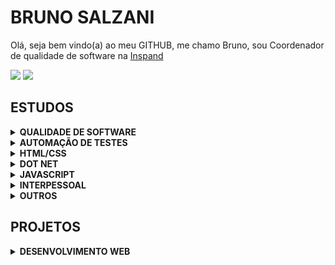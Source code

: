 # BRUNO SALZANI
Olá, seja bem vindo(a) ao meu GITHUB, me chamo Bruno, sou Coordenador de qualidade de software na [Inspand](https://www.linkedin.com/company/inspandeducacao/mycompany/)


<div> 
 <a href="https://www.linkedin.com/in/brunosalzani" target="_blank"><img src="https://img.shields.io/badge/-LinkedIn-%230077B5?style=for-the-badge&logo=linkedin&logoColor=white" target="_blank"></a> 
  <a href = "mailto:brunosalzani@hotmail.com"><img src="https://img.shields.io/badge/-Gmail-%23333?style=for-the-badge&logo=gmail&logoColor=white" target="_blank"></a> 
</div>

## ESTUDOS
<details><summary><b>QUALIDADE DE SOFTWARE</b></summary>

1. [FUNDAMENTOS QUALITY ASSURANCE: TESTPLAN E BOAS PRÁTICAS](https://cursos.alura.com.br/certificate/48e29980-9af3-4ba1-b2fa-0a7bbae60793) <br />
1. [QUALITY ASSURANCE: PLANO DE TESTES E GESTÃO DE BUGS](https://cursos.alura.com.br/certificate/2c8eaa73-b5c0-413c-93de-5457fbab3ef6) <br />
1. [GERENCIAMENTO DE QUALIDADE DE SOFTWARE PARTE 1: O DOCUMENTO MDS](https://cursos.alura.com.br/certificate/9e370fee-fc12-4a07-917a-302b048019b3) <br />
1. [BDD: BEHAVIOR DRIVEN DEVELOPMENT COM CUCUMBER](https://cursos.alura.com.br/certificate/b1956ef4-b9e1-4820-ba40-e2d1163e9068) <br />
1. [CARREIRA QA: PROCESSOS E AUTOMAÇÃO DE TESTES](https://cursos.alura.com.br/degree/certificate/0395f251-befa-43e4-b7f7-3c0158554247) <br />

</details>
<details><summary><b>AUTOMAÇÃO DE TESTES</b></summary>

1. [TESTES EM .NET: TESTES DE INTERFACE USANDO SELENIUM](https://cursos.alura.com.br/certificate/342ad3d1-def3-4213-aadf-3d909371112d) <br />
1. [SELENIUM: TESTES AUTOMATIZADOS DE ACEITAÇÃO EM .NET](https://cursos.alura.com.br/certificate/e2ec4168-3554-441f-a714-aa4438510503) <br />
1. [SELENIUM WEBDRIVER E C# PARTE 1: TESTES DA SUA WEB APP](https://cursos.alura.com.br/certificate/14289510-7e48-4794-9473-10c18004a68b) <br />
1. [CYPRESS: AUTOMAÇÃO DE TESTES E2E](https://cursos.alura.com.br/certificate/d6e6ce51-7660-40b5-8981-85d952c6ef1c) <br />

</details>
<details><summary><b>HTML/CSS</b></summary>

1. [HTML5 E CSS3 I: SUAS PRIMEIRAS PÁGINAS DA WEB](https://cursos.alura.com.br/certificate/6ac2fe58-1b2c-436c-bdbc-0824b9ccc1a5) <br />
1. [HTML5 E CSS3 II: TURBINANDO AS SUAS PÁGINAS](https://cursos.alura.com.br/certificate/b97424a9-97bc-4077-8091-8d0bd1ff247c) <br />
1. [HTML5 E CSS3 PARTE 1: CRIE UMA PÁGINA DA WEB](https://cursos.alura.com.br/certificate/1209abd4-85e0-4562-a32c-10ecb7fc886f) <br />
1. [HTML5 E CSS3 PARTE 2: POSICIONAMENTO, LISTAS E NAVEGAÇÃO](https://cursos.alura.com.br/certificate/00979dc6-15ba-43f9-bc5a-23c0ee7be7a7) <br />
1. [HTML5 E CSS3 PARTE 3: TRABALHANDO COM FORMULÁRIOS E TABELAS](https://cursos.alura.com.br/certificate/4e143324-cf13-4bdf-b8e9-822825686c4d) <br />
1. [HTML5 E CSS3 PARTE 4: AVANÇANDO NO CSS](https://cursos.alura.com.br/certificate/ad012211-a9d6-4b3c-a8b8-c80a6f08b63d) <br />
1. [FLEXBOX: POSICIONE ELEMENTOS NA TELA](https://cursos.alura.com.br/certificate/1e25c3b2-d4e9-4e0b-aaa6-8033fa1afb0c) <br />
1. [ARQUITETURA CSS: DESCOMPLICANDO OS PROBLEMAS](https://cursos.alura.com.br/certificate/15188794-4aab-4a32-9b5f-4a1d3de8b23d) <br />
1. [WEB DESIGN RESPONSIVO: PÁGINAS QUE SE ADAPTAM DO MOBILE AO DESK](https://cursos.alura.com.br/certificate/4bda398d-2d2d-42ed-a9b9-cf12bcd17e1c) <br />
1. [LAYOUTS RESPONSIVOS: TRABALHANDO COM LAYOUTS MOBILE](https://cursos.alura.com.br/certificate/b7400ec7-b6a0-48e3-a3cb-9b690b39be60) <br />
1. [BOOTSTRAP 4: CRIANDO UMA LANDING PAGE RESPONSIVA](https://cursos.alura.com.br/certificate/aff894c5-b2ae-4f98-a84f-22270488cf79) <br />
1. [BOOTSTRAP: CRIAÇÃO DE UMA SINGLE-PAGE RESPONSIVA](https://cursos.alura.com.br/certificate/2a0adb8a-fa81-4e18-ae24-e5edb390cd5b) <br />
  
</details>
<details><summary><b>DOT NET</b></summary>

1. [C# PARTE 1: PRIMEIROS PASSOS](https://cursos.alura.com.br/certificate/2c553ec8-89c7-4be9-a4ec-f771094fc050) <br />
1. [C# PARTE 2: ENTENDENDO A ORIENTAÇÃO A OBJETOS](https://cursos.alura.com.br/certificate/bcfb9e4c-b97b-440b-81b4-ecf75d1201f2) <br />
1. [C# PARTE 3: ENTENDENDO HERANÇA E INTERFACE](https://cursos.alura.com.br/certificate/6762bd8a-3eac-4059-857b-3955833e69cd) <br />
1. [C# PARTE 4: ENTENDENDO EXCEÇÕES](https://cursos.alura.com.br/certificate/da9e1e4b-1549-4005-b43a-34bd4bb749c6) <br />
1. [C# PARTE 5: BIBLIOTECAS DLLS, DOCUMENTAÇÃO E USANDO O NUGET](https://cursos.alura.com.br/certificate/8ef3060c-3e38-449b-b6ec-fca05142a786) <br />
1. [C# PARTE 6: STRINGS, EXPRESSÕES REGULARES E A CLASSE OBJECT](https://cursos.alura.com.br/certificate/c47b2e12-0d44-4cca-ad32-e115e647570a) <br />
1. [C# PARTE 7: ARRAY E TIPOS GENÉRICOS](https://cursos.alura.com.br/certificate/22df26d6-6b79-4b21-8c97-56776569cd20) <br />
1. [C# PARTE 8: LIST, LAMBDA, LINQ](https://cursos.alura.com.br/certificate/f413c153-6190-4b78-bdad-c8cbe5fbe567) <br />
1. [C# PARTE 9: ENTRADA E SAÍDA (I/O) COM STREAMS](https://cursos.alura.com.br/certificate/96acfcac-0165-49fd-b324-85f7522361c5) <br /> 
1. [C# E ORIENTAÇÃO A OBJETOS](https://cursos.alura.com.br/degree/certificate/ca8bf1a4-bf4d-47ab-8826-d4de8b0f06d5) <br />

</details>
<details><summary><b>JAVASCRIPT</b></summary>
  
1. [JAVASCRIPT E HTML: DESENVOLVA UM JOGO E PRATIQUE LÓGICA DE PROGRAMAÇÃO](https://cursos.alura.com.br/certificate/c3abd570-36ac-4f45-adb9-8a79744dc5bd)<br />
1. [JAVASCRIPT: PROGRAMANDO NA LINGUAGEM DA WEB](https://cursos.alura.com.br/certificate/ce4fce5e-5654-4d9e-ae48-66f7c9a4d779)<br />
1. [JAVASCRIPT: CONHECENDO O BROWSER E PADRÕES DE PROJETO](https://cursos.alura.com.br/certificate/334e425b-c8a1-49ed-8e29-ee64be9a8ce9)<br />
1. [NODE.JS: INOVANDO COM JAVASCRIPT NO BACKEND](https://cursos.alura.com.br/certificate/a235a5a5-ffb8-4fd7-9a85-a2c784d784c7)<br />
1. [FORMAÇÃO VUE.JS](https://cursos.alura.com.br/degree/certificate/b27389b5-9622-4515-b751-810c5b540e30) <br />

</details>
<details><summary><b>INTERPESSOAL</b></summary>
  
1. [RELACIONAMENTO INTERPESSOAL: APRENDA A LIDAR MELHOR COM VOCÊ E COM O OUTRO](https://cursos.alura.com.br/certificate/c8f592e0-c24f-44e1-b812-f4f9dc6c1143) <br />
1. [LIDERANÇA: APRENDENDO SOBRE A MISSÃO E PROPÓSITO DE LIDERAR PESSOAS](https://cursos.alura.com.br/certificate/08cf1ab0-6012-49fe-9d62-844bac5073e9) <br />
1. [DELEGAÇÃO DE TAREFAS: OBTENHA O MELHOR DO SEU TIME](https://cursos.alura.com.br/certificate/7fdfc78f-3b34-49d9-9d53-15a05f32543d) <br />
1. [LIDERANÇA: PRÁTICAS DE GESTÃO E MELHORIAS](https://cursos.alura.com.br/certificate/f1159702-389c-42d3-91ff-91ce9cf92bdf) <br />
 
</details>
<details><summary><b>OUTROS</b></summary>
 
1. [PROGRAMADOR DE SISTEMAS](http://www1.intranet.sp.senac.br/senac_solution/pss/relatorios/certificados/NBASVIARAPIDA/mod29.cfm?CRYPTALGID=8a7656e2-cd47-11eb-9977-f7340aa3fd80&dt=2021-06-14-16.34.31.000000)<br /> 
1. [HTTP: ENTENDENDO A WEB POR BAIXO DOS PANOS](https://cursos.alura.com.br/certificate/d5f0a4c0-7aeb-4e95-b955-81ddac432234) <br />
1. [GIT E GITHUB: CONTROLE E COMPARTILHE SEU CÓDIGO](https://cursos.alura.com.br/certificate/b3108efd-0480-49ad-9327-568fbee30ea6) <br />
1. [SCRUM: AGILIDADE EM SEU PROJETO](https://cursos.alura.com.br/certificate/7216f842-0614-4eea-8040-a68275d7d489) <br />
1. [ORGANIZAÇÃO DE EQUIPES ÁGEIS: OS PAPÉIS EXISTENTES EM UMA EQUIPE](https://cursos.alura.com.br/certificate/a54190d3-4dc0-4d51-9b7e-bead4a196f2e) <br />

</details>

## PROJETOS
<details><summary><b>DESENVOLVIMENTO WEB</b></summary>

1. [HTML COURSES](https://github.com/bruno-salzani/html-courses) <br />
1. [HTML BARBERSHOP](https://github.com/bruno-salzani/html-barbershop) <br />
1. [HTML COURSES](https://github.com/bruno-salzani/html-presentation) <br />
1. [TERCEIRA IDADE](https://github.com/bruno-salzani/terceira-idade) <br />
1. [BLOG TERCEIRA IDADE](https://github.com/bruno-salzani/blog-terceira-idade) <br />


